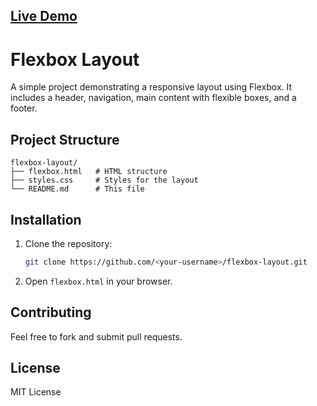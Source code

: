 ## [Live Demo](https://flexbox-layout.vercel.app/)

# Flexbox Layout

A simple project demonstrating a responsive layout using Flexbox. It includes a header, navigation, main content with flexible boxes, and a footer.

## Project Structure

```
flexbox-layout/
├── flexbox.html   # HTML structure
├── styles.css     # Styles for the layout
└── README.md      # This file
```

## Installation

1. Clone the repository:
   ```bash
   git clone https://github.com/<your-username>/flexbox-layout.git
   ```
2. Open `flexbox.html` in your browser.

## Contributing

Feel free to fork and submit pull requests.

## License

MIT License
